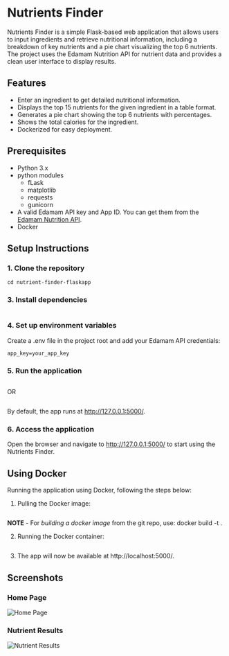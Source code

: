 # Nutrients Finder

Nutrients Finder is a simple Flask-based web application that allows users to input ingredients and retrieve nutritional information, including a breakdown of key nutrients and a pie chart visualizing the top 6 nutrients. The project uses the Edamam Nutrition API for nutrient data and provides a clean user interface to display results.

## Features

- Enter an ingredient to get detailed nutritional information.
- Displays the top 15 nutrients for the given ingredient in a table format.
- Generates a pie chart showing the top 6 nutrients with percentages.
- Shows the total calories for the ingredient.
- Dockerized for easy deployment.

## Prerequisites

- Python 3.x
- python modules
  - fLask
  - matplotlib
  - requests
  - gunicorn
- A valid Edamam API key and App ID. You can get them from the [Edamam Nutrition API](https://developer.edamam.com/edamam-nutrition-api).
- Docker

## Setup Instructions

### 1. Clone the repository

```git clone https://github.com/Shivani-glitch18/nutrient-finder-flaskapp
cd nutrient-finder-flaskapp
```

### 3. Install dependencies

```pip install -r requirements.txt
```

### 4. Set up environment variables

Create a .env file in the project root and add your Edamam API credentials:


```app_id=your_app_id
app_key=your_app_key
```

### 5. Run the application

```flask run
```

OR 

```python nutrient.py
```

By default, the app runs at http://127.0.0.1:5000/.

### 6. Access the application

Open the browser and navigate to http://127.0.0.1:5000/ to start using the Nutrients Finder.

## Using Docker

Running the application using Docker, following the steps below:

1. Pulling the Docker image:

```docker pull shivani1820/nut:latest
```

**NOTE** - For *building a docker image* from the git repo, use:
 docker build -t <image-name> . 

2. Running the Docker container:

```docker run -p 5000:5000 --env-file .env shivani1820/nut
```

3. The app will now be available at http://localhost:5000/.


## Screenshots

### Home Page

![Home Page](https://github.com/user-attachments/assets/8d4cbab2-c6c7-4fcb-8297-9e12e8e68324)


### Nutrient Results

![Nutrient Results](https://github.com/user-attachments/assets/6af0e0bf-83c4-4eec-9b25-5944d881e03f)
